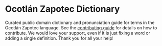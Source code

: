 
# Ocotlán Zapotec Dictionary

Curated public domain dictionary and pronunciation guide for terms in the Ocotlán Zapotec language. See the [contributing guide](https://github.com/drumworkteam/term/blob/make/.github/contributing.md) for details on how to contribute. We would love your support, even if it is just fixing a word or adding a single definition. Thank you for all your help!